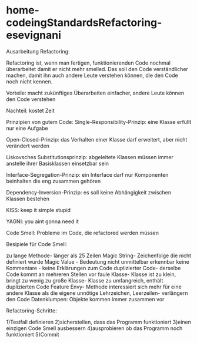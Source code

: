 # home-codeingStandardsRefactoring-esevignani
Ausarbeitung Refactoring:

Refactoring ist, wenn man fertigen, funktionierenden Code nochmal überarbeitet damit er nicht mehr smelled. Das soll den Code verständlicher machen, damit ihn auch andere Leute verstehen können, die den Code noch nicht kennen. 

Vorteile: macht zukünftiges Überarbeiten einfacher, andere Leute können den Code verstehen

Nachteil: kostet Zeit

Prinzipien von gutem Code: 
Single-Responsibility-Prinzip: eine Klasse erfüllt nur eine Aufgabe

Open-Closed-Prinzip: das Verhalten einer Klasse darf erweitert, aber nicht verändert werden

Liskovsches Substitutionsprinzip: abgeleitete Klassen müssen immer anstelle ihrer Basisklassen einsetzbar sein

Interface-Segregation-Prinzip: ein Interface darf nur Komponenten beinhalten die eng zusammen gehören

Dependency-Inversion-Prinzip: es soll keine Abhängigkeit zwischen Klassen bestehen

KISS: keep it simple stupid

YAGNI: you aint gonna need it


Code Smell: Probleme im Code, die refactored werden müssen

Besipiele für Code Smell: 

zu lange Methode- länger als 25 Zeilen
Magic String- Zeichenfolge die nicht definiert wurde 
Magic Value - Bedeutung nicht unmittelbar erkennbar 
keine Kommentare - keine Erklärungen zum Code
duplizierter Code- derselbe Code kommt an mehreren Stellen vor
faule Klasse- Klasse ist zu klein, bringt zu wenig 
zu große Klasse- Klasse zu umfangreich, enthält duplizierten Code
Feature Envy- Methode interessiert sich mehr für eine andere Klasse als die eigene 
unnötige Lehrzeichen, Leerzeilen- verlängern den Code 
Datenklumpen: Objekte kommen immer zusammen vor

Refactoring-Schritte:

1)Testfall definieren
2)sicherstellen, dass das Programm funktioniert
3)einen einzigen Code Smell ausbessern 
4)ausprobieren ob das Programm noch funktioniert 
5)Commit